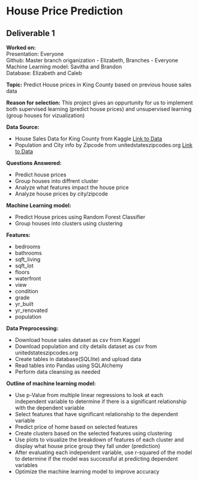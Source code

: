 # House Price Prediction

## Deliverable 1

**Worked on:**  
Presentation: Everyone  
Github: Master branch origanization - Elizabeth, Branches - Everyone  
Machine Learning model: Savitha and Brandon  
Database: Elizabeth and Caleb  

**Topic:** Predict House prices in King County based on previous house sales data  

**Reason for selection:** This project gives an oppurtunity for us to implement both supervised learning (predict house prices) and unsupervised learning (group houses for vizualization)  

**Data Source:**  

- House Sales Data for King County from Kaggle [Link to Data](https://www.kaggle.com/achyutanandaparida/dataset%20from%20%20house%20sales%20in%20king%20county,%20usa)  
- Population and City info by Zipcode from unitedstateszipcodes.org [Link to Data](https://www.unitedstateszipcodes.org/wa/#zips-list)

**Questions Answered:**  

- Predict house prices  
- Group houses into diffrent cluster  
- Analyze what features impact the house price  
- Analyze house prices by city/zipcode

**Machine Learning model:**  

- Predict House prices using Random Forest Classifier  
- Group houses into clusters using clustering  

**Features:**

- bedrooms
- bathrooms
- sqft_living
- sqft_lot
- floors
- waterfront
- view
- condition
- grade
- yr_built
- yr_renovated
- population

**Data Preprocessing:**

- Download house sales dataset as csv from Kaggel
- Download population and city details dataset as csv from unitedstateszipcodes.org
- Create tables in database(SQLlite) and upload data
- Read tables into Pandas using SQLAlchemy
- Perform data cleansing as needed

**Outline of machine learning model:**

- Use p-Value from multiple linear regressions to look at each independent variable to determine if there is a significant relationship with the dependent variable
- Select features that have significant relationship to the dependent variable
- Predict price of home based on selected features
- Create clusters based on the selected features using clustering
- Use plots to visualize the breakdown of features of each cluster and display what house price group they fall under (prediction)
- After evaluating each independent variable, use r-squared of the model to determine if the model was successful at predicting dependent variables
- Optimize the machine learning model to improve accuracy
